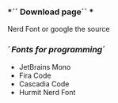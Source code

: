 ###  *´´  Download page´´ *

Nerd Font or google the source



### *´  Fonts for programming´* 

- JetBrains Mono
- Fira Code
- Cascadia Code
- Hurmit Nerd Font

